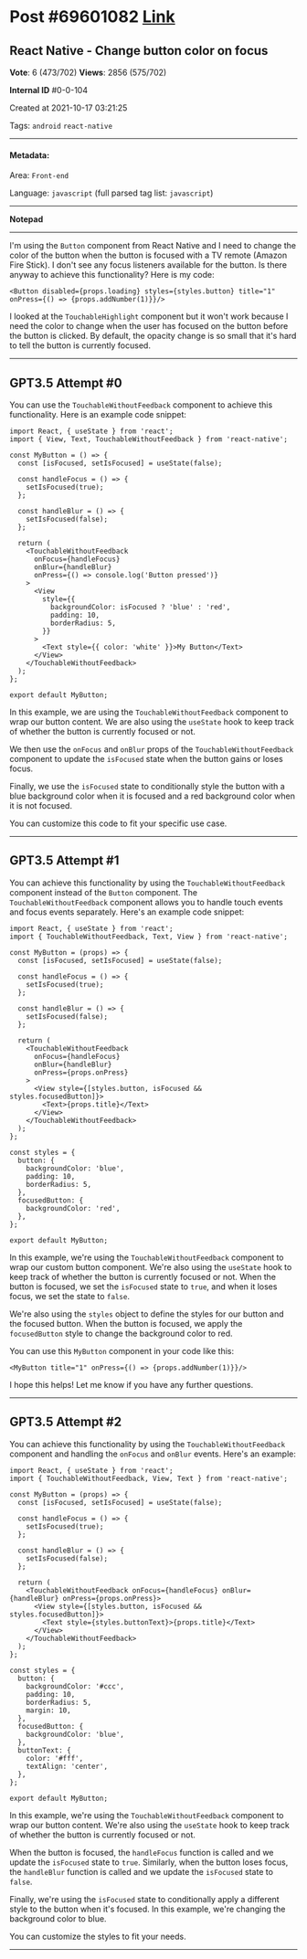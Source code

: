 
# Post \#69601082 [Link](https://stackoverflow.com/questions/69601082/)

## React Native - Change button color on focus

**Vote**: 6 (473/702) **Views**: 2856 (575/702) 

**Internal ID** \#0-0-104

Created at 2021-10-17 03:21:25

Tags: `android` `react-native`

----------

#### Metadata:

Area: `Front-end`

Language: `javascript` (full parsed tag list: `javascript`)

----------

**Notepad**


----------

I'm using the `Button` component from React Native and I need to change the color of the button when the button is focused with a TV remote (Amazon Fire Stick). I don't see any focus listeners available for the button. Is there anyway to achieve this functionality? Here is my code:
```
<Button disabled={props.loading} styles={styles.button} title="1" onPress={() => {props.addNumber(1)}}/>
```

I looked at the `TouchableHighlight` component but it won't work because I need the color to change when the user has focused on the button before the button is clicked. By default, the opacity change is so small that it's hard to tell the button is currently focused.


----------
        
## GPT3.5 Attempt \#0

You can use the `TouchableWithoutFeedback` component to achieve this functionality. Here is an example code snippet:

```
import React, { useState } from 'react';
import { View, Text, TouchableWithoutFeedback } from 'react-native';

const MyButton = () => {
  const [isFocused, setIsFocused] = useState(false);

  const handleFocus = () => {
    setIsFocused(true);
  };

  const handleBlur = () => {
    setIsFocused(false);
  };

  return (
    <TouchableWithoutFeedback
      onFocus={handleFocus}
      onBlur={handleBlur}
      onPress={() => console.log('Button pressed')}
    >
      <View
        style={{
          backgroundColor: isFocused ? 'blue' : 'red',
          padding: 10,
          borderRadius: 5,
        }}
      >
        <Text style={{ color: 'white' }}>My Button</Text>
      </View>
    </TouchableWithoutFeedback>
  );
};

export default MyButton;
```

In this example, we are using the `TouchableWithoutFeedback` component to wrap our button content. We are also using the `useState` hook to keep track of whether the button is currently focused or not.

We then use the `onFocus` and `onBlur` props of the `TouchableWithoutFeedback` component to update the `isFocused` state when the button gains or loses focus.

Finally, we use the `isFocused` state to conditionally style the button with a blue background color when it is focused and a red background color when it is not focused.

You can customize this code to fit your specific use case.

--------

## GPT3.5 Attempt \#1

You can achieve this functionality by using the `TouchableWithoutFeedback` component instead of the `Button` component. The `TouchableWithoutFeedback` component allows you to handle touch events and focus events separately. Here's an example code snippet:

```
import React, { useState } from 'react';
import { TouchableWithoutFeedback, Text, View } from 'react-native';

const MyButton = (props) => {
  const [isFocused, setIsFocused] = useState(false);

  const handleFocus = () => {
    setIsFocused(true);
  };

  const handleBlur = () => {
    setIsFocused(false);
  };

  return (
    <TouchableWithoutFeedback
      onFocus={handleFocus}
      onBlur={handleBlur}
      onPress={props.onPress}
    >
      <View style={[styles.button, isFocused && styles.focusedButton]}>
        <Text>{props.title}</Text>
      </View>
    </TouchableWithoutFeedback>
  );
};

const styles = {
  button: {
    backgroundColor: 'blue',
    padding: 10,
    borderRadius: 5,
  },
  focusedButton: {
    backgroundColor: 'red',
  },
};

export default MyButton;
```

In this example, we're using the `TouchableWithoutFeedback` component to wrap our custom button component. We're also using the `useState` hook to keep track of whether the button is currently focused or not. When the button is focused, we set the `isFocused` state to `true`, and when it loses focus, we set the state to `false`. 

We're also using the `styles` object to define the styles for our button and the focused button. When the button is focused, we apply the `focusedButton` style to change the background color to red.

You can use this `MyButton` component in your code like this:

```
<MyButton title="1" onPress={() => {props.addNumber(1)}}/>
```

I hope this helps! Let me know if you have any further questions.

--------

## GPT3.5 Attempt \#2

You can achieve this functionality by using the `TouchableWithoutFeedback` component and handling the `onFocus` and `onBlur` events. Here's an example:

```
import React, { useState } from 'react';
import { TouchableWithoutFeedback, View, Text } from 'react-native';

const MyButton = (props) => {
  const [isFocused, setIsFocused] = useState(false);

  const handleFocus = () => {
    setIsFocused(true);
  };

  const handleBlur = () => {
    setIsFocused(false);
  };

  return (
    <TouchableWithoutFeedback onFocus={handleFocus} onBlur={handleBlur} onPress={props.onPress}>
      <View style={[styles.button, isFocused && styles.focusedButton]}>
        <Text style={styles.buttonText}>{props.title}</Text>
      </View>
    </TouchableWithoutFeedback>
  );
};

const styles = {
  button: {
    backgroundColor: '#ccc',
    padding: 10,
    borderRadius: 5,
    margin: 10,
  },
  focusedButton: {
    backgroundColor: 'blue',
  },
  buttonText: {
    color: '#fff',
    textAlign: 'center',
  },
};

export default MyButton;
```

In this example, we're using the `TouchableWithoutFeedback` component to wrap our button content. We're also using the `useState` hook to keep track of whether the button is currently focused or not.

When the button is focused, the `handleFocus` function is called and we update the `isFocused` state to `true`. Similarly, when the button loses focus, the `handleBlur` function is called and we update the `isFocused` state to `false`.

Finally, we're using the `isFocused` state to conditionally apply a different style to the button when it's focused. In this example, we're changing the background color to blue.

You can customize the styles to fit your needs.

--------
